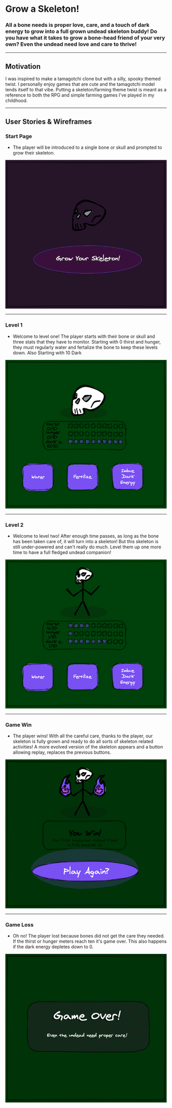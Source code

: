 # Grow a Skeleton!

### All a bone needs is proper love, care, and a touch of dark energy to grow into a full grown undead skeleton buddy! Do you have what it takes to grow a bone-head friend of your very own? Even the undead need love and care to thrive!

---

## Motivation

I was inspired to make a tamagotchi clone but with a silly, spooky themed twist. I personally enjoy games that are cute and the tamagotchi model lends itself to that vibe. Putting a skeleton/farming theme twist is meant as a reference to both the RPG and simple farming games I've played in my childhood.

---

## User Stories & Wireframes

### Start Page

- The player will be introduced to a single bone or skull and prompted to grow their skeleton.

![image path](./assets/grow-a-skeleton-startPage-conceptArt.png)


---
### Level 1

- Welcome to level one! The player starts with their bone or skull and three stats that they have to monitor. Starting with 0 thirst and hunger, they must regularly water and fertalize the bone to keep these levels down. Also Starting with 10 Dark 

![image path](./assets/GaS-level1.png)


---
### Level 2

- Welcome to level two! After enough time passes, as long as the bone has been taken care of, it will turn into a skeleton! But this skeleton is still under-powered and can't really do much. Level them up one more time to have a full fledged undead companion!

![image path](./assets/GaS-level2.png)

---
### Game Win

- The player wins! With all the careful care, thanks to the player, our skeleton is fully grown and ready to do all sorts of skeleton related activities! A more evolved version of the skeleton appears and a button allowing replay, replaces the previous buttons.

![image path](./assets/GaS-win.png)

---
### Game Loss

- Oh no! The player lost because bones did not get the care they needed. If the thirst or hunger meters reach ten it's game over. This also happens if the dark energy depletes down to 0.

![image path](./assets/GaS-loss.png)